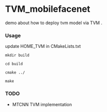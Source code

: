 # TVM_mobilefacenet

demo about how to deploy tvm model via TVM .

### Usage

update HOME_TVM in CMakeLists.txt

`mkdir build`

`cd build` 

`cmake ../`

`make`


### TODO 

+ MTCNN TVM implementation 

